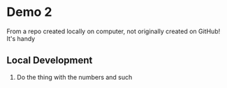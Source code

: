 # Demo 2

From a repo created locally on computer, not originally created on GitHub!
It's handy

## Local Development

1. Do the thing with the numbers and such